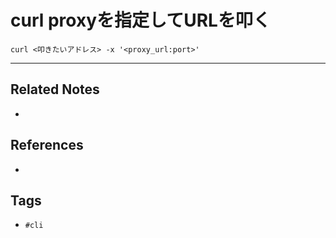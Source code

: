 # curl proxyを指定してURLを叩く
`curl <叩きたいアドレス> -x '<proxy_url:port>'`

---
## Related Notes
- 

## References
- 

## Tags
- `#cli` 